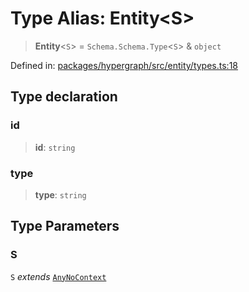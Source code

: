 # Type Alias: Entity\<S\>

> **Entity**\<`S`\> = `Schema.Schema.Type`\<`S`\> & `object`

Defined in: [packages/hypergraph/src/entity/types.ts:18](https://github.com/hashirpm/hypergraph/blob/ab4ea1cdb9430798142e0d735aac9d31c2cf0ae0/packages/hypergraph/src/entity/types.ts#L18)

## Type declaration

### id

> **id**: `string`

### type

> **type**: `string`

## Type Parameters

### S

`S` *extends* [`AnyNoContext`](AnyNoContext.md)
